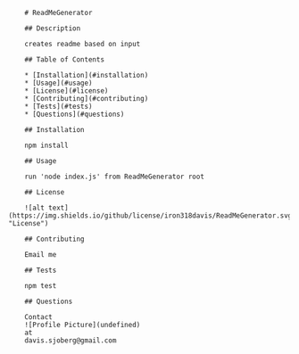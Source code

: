 
        # ReadMeGenerator

        ## Description 

        creates readme based on input

        ## Table of Contents

        * [Installation](#installation)
        * [Usage](#usage)
        * [License](#license)
        * [Contributing](#contributing)
        * [Tests](#tests)
        * [Questions](#questions)
        
        ## Installation

        npm install

        ## Usage 

        run 'node index.js' from ReadMeGenerator root

        ## License

        ![alt text](https://img.shields.io/github/license/iron318davis/ReadMeGenerator.svg "License")

        ## Contributing

        Email me

        ## Tests

        npm test

        ## Questions

        Contact 
        ![Profile Picture](undefined) 
        at 
        davis.sjoberg@gmail.com

        
